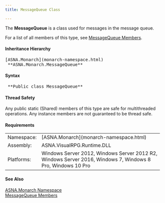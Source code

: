 ```yaml
---
title: MessageQueue Class

---
```


The **MessageQueue** is a class used for messages in the message queue.

For a list of all members of this type, see [ MessageQueue Members](message-queue-class-members.html).

#### Inheritance Hierarchy
<pre>[ASNA.Monarch](monarch-namespace.html)   
 **ASNA.Monarch.MessageQueue**       </pre>

#### Syntax
<pre class="syntax"> **Public class MessageQueue**       </pre>

#### Thread Safety
Any public static (Shared) members of this type are safe for multithreaded operations. Any instance members are not guaranteed to be thread safe.
<!-- start -->

#### Requirements
<table class="dttable" cellspacing="0" cellpadding="4" width="60%">
           <colgroup>
            <col width="15%" style="font-weight:bold" />
            <col width="85%" />
          </colgroup>
          <tr>
            <td>Namespace:</td>
            <td>[ASNA.Monarch](monarch-namespace.html)</td>
          </tr>
          <tr>
            <td>Assembly:</td>
            <td>ASNA.VisualRPG.Runtime.DLL</td>
          </tr>
         <tr>
            <td>Platforms:</td>
            <td> Windows Server 2012, Windows Server 2012 R2, Windows Server 2016, Windows 7, Windows 8 Pro, Windows 10 Pro</td>
         </tr>
</table>

<!-- end -->

#### See Also
[ASNA.Monarch Namespace](monarch-namespace.html) <br /> [ MessageQueue Members](message-queue-class-members.html) 
